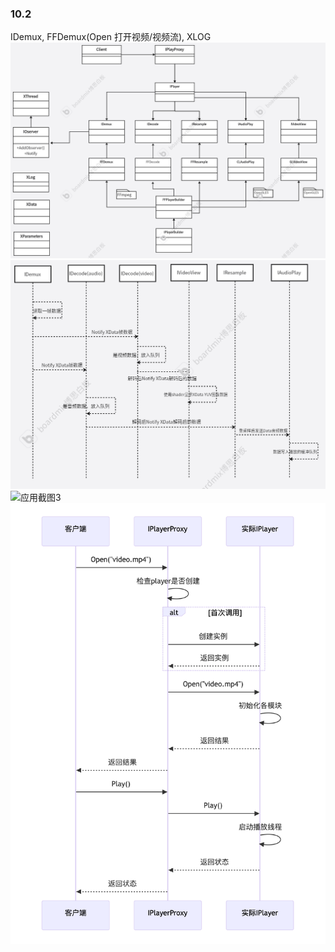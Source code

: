 ### 10.2
IDemux, FFDemux(Open 打开视频/视频流), XLOG
![应用截图1](./README/完整流程图.png)
![应用截图2](./README/播放顺序图.png)
![应用截图3](./README/proxy和iplayer.png)
![应用截图4](./README/proxy.png)